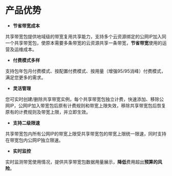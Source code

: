 # 产品优势

- **节省带宽成本**

共享带宽包提供地域级的带宽复用共享能力，支持多个云资源绑定的公网IP加入同一个共享带宽包，使原本需要多条带宽的云资源共享一条带宽，**节省带宽**使用的运营及运维成本。

- **付费模式多样**

支持包年包月付费模式、按配置付费模式、按用量（增强95/95消峰）付费模式，满足您更多的需求。

- **灵活管理**

您可实时创建/删除共享带宽实例，每个共享带宽包独立计费，快速添加、移除公网IP，公网IP加入带宽包后原有计费规则和带宽上限失效，移除共享带宽包后恢复原有的计费规则及带宽上限，并立即生效。

- **支持二级限速**

共享带宽包内所有公网IP的带宽上限受共享带宽包的带宽上限统一限速，同时支持在带宽包内公网IP独立限速。

- **实时监控**

实时监测带宽使用情况，提供共享带宽包数据用量展示，**降低**费用超出**预算的风险**。
